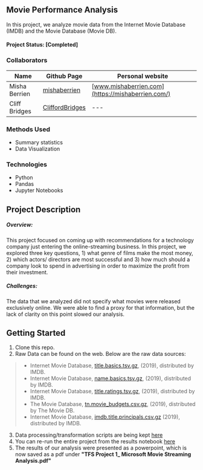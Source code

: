 ## Movie Performance Analysis
In this project, we analyze movie data from the Internet Movie Database (IMDB) and the Movie Database (Movie DB).

#### Project Status: [Completed]

### Collaborators

|Name     |  Github Page   | Personal website |
|---------|-----------------|------------------|
|Misha Berrien | [mishaberrien](https://github.com/mishaberrien)| [www.mishaberrien.com](https://mishaberrien.com/)        |
|Cliff Bridges | [CliffordBridges](https://github.com/CliffordBridges) | --- |

### Methods Used
* Summary statistics
* Data Visualization

### Technologies
* Python
* Pandas
* Jupyter Notebooks

## Project Description

##### Overview:
This project focused on coming up with recommendations for a technology company just entering the online-streaming business. In this project, we explored three key questions, 1) what genre of films make the most money, 2) which actors/ directors are most successful and 3) how much should a company look to spend in advertising in order to maximize the profit from their investment.

##### Challenges:
The data that we analyzed did not specify what movies were released exclusively online. We were able to find a proxy for that information, but the lack of clarity on this point slowed our analysis.

## Getting Started

1. Clone this repo.
2. Raw Data can be found on the web. Below are the raw data sources:

> * Internet Movie Database, [title.basics.tsv.gz](https://datasets.imdbws.com/title.basics.tsv.gz), (2019), distributed by IMDB.
> * Internet Movie Database, [name.basics.tsv.gz](https://datasets.imdbws.com/name.basics.tsv.gz), (2019), distributed by IMDB.
> * Internet Movie Database, [title.ratings.tsv.gz](https://datasets.imdbws.com/title.ratings.tsv.gz), (2019), distributed by IMDB.
> * The Movie Database, [tn.movie_budgets.csv.gz](https://developers.themoviedb.org/3/discover/movie-discover), (2019), distributed by The Movie DB.
> * Internet Movie Database, [imdb.title.principals.csv.gz](https://datasets.imdbws.com/title.ratings.tsv.gz) (2019), distributed
by IMDB.

3. Data processing/transformation scripts are being kept [here](https://github.com/CliffordBridges/Movie-Performance-Analysis/tree/master/src)
4. You can re-run the entire project from the results notebook [here](https://github.com/CliffordBridges/Movie-Performance-Analysis/tree/master/results)
5. The results of our analysis were presented as a powerpoint, which is now saved as a pdf under **"TFS Project 1_ Microsoft Movie Streaming Analysis.pdf"**
